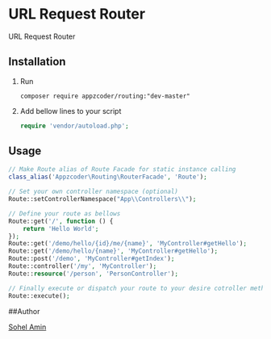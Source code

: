 # URL Request Router
URL Request Router


## Installation

1. Run 
    ```
    composer require appzcoder/routing:"dev-master"
    ```
2. Add bellow lines to your script
	```php
	require 'vendor/autoload.php';
	```

## Usage

```php
// Make Route alias of Route Facade for static instance calling
class_alias('Appzcoder\Routing\RouterFacade', 'Route');

// Set your own controller namespace (optional)
Route::setControllerNamespace("App\\Controllers\\");

// Define your route as bellows
Route::get('/', function () {
    return 'Hello World';
});
Route::get('/demo/hello/{id}/me/{name}', 'MyController#getHello');
Route::get('/demo/hello/{name}', 'MyController#getHello');
Route::post('/demo', 'MyController#getIndex');
Route::controller('/my', 'MyController');
Route::resource('/person', 'PersonController');

// Finally execute or dispatch your route to your desire cotroller method or callback
Route::execute();
```

##Author

[Sohel Amin](http://www.sohelamin.com)